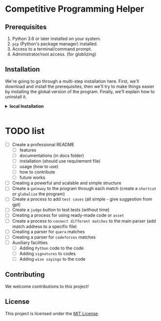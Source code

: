 # Competitive Programming Helper

## Prerequisites
1. Python 3.6 or later installed on your system.
2. `pip` (Python's package manager) installed.
3. Access to a terminal/command prompt.
4. Administrator/root access. (for globlizing)

## Installation
We're going to go through a multi-step installation here. First, we'll download and install the prerequisites, then we'll try to make things easier by installing the global version of the program. Finally, we'll explain how to uninstall it.
<details><summary><strong>local Installation</strong></summary><br>

**1. Clone the Repository**
First, clone this repository to your local machine:
```bash
git clone https://github.com/enansari/cph
cd chp
```

**2. Set Up the Virtual Environment**
#### ubuntu
1. Ensure Python's venv module is installed:
  ```bash
  sudo apt update
  sudo apt install python3-venv
  ```
2. Create a virtual environment:
  ```bash
  python3 -m venv env
  ```
3. Activate the virtual environment:
  ```bash
  source env/bin/activate
  ```
4. Install dependencies:
  ```bash
  pip install -r requirements.txt
  ```
#### windows
1. Open Command Prompt or PowerShell.
2. Create a virtual environment:
  ```bash
  python -m venv env
  ```
3. Activate the virtual environment:
  ```bash
  env\Scripts\activate
  ```
4. Install dependencies:
  ```bash
  pip install -r requirements.txt
  ```

***hint: To deactivate the virtual environment:***
  ```bash
  deactivate
  ```

</details><br>


# TODO list
- [ ] Create a professional README
  - [ ] features
  - [ ] documentations (in docs folder)
  - [ ] installation (should use requirement file)
  - [ ] usage (how to use)
  - [ ] how to contribute
  - [ ] future works
- [ ] Creating a powerful and scalable and simple structure
- [ ] Create a `gateway` to the program through each match (create a `shortcut` or `globalize` the program)
- [ ] Create a process to add `test cases` (all simple - give suggestion from gpt)
- [ ] Create a `judge` button to test tests (without time)
- [ ] Creating a process for using ready-made code or `asset`
- [ ] Create a process to `connect different matches` to the main parser (add match address to a specific file)
- [ ] Creating a parser for `quera` matches
- [ ] Creating a parser for `codeforces` matches
- [ ] Auxiliary facilities
  - [ ] Adding `Python` code to the code
  - [ ] Adding `signatures` to codes
  - [ ] Adding `wise sayings` to the code

## Contributing
We welcome contributions to this project!
<!-- (You can include specific guidelines for how people can contribute,  e.g.,  bug reports, feature requests, pull requests). -->

## License
This project is licensed under the [MIT License](/LICENSE).
